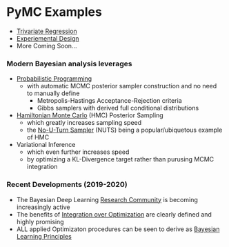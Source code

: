 
# PyMC Examples

- [Trivariate Regression](https://github.com/pointOfive/Home/tree/master/Analysis#bayes-with-pymc3)
- [Experiemental Design](schwartz_farmersdog.pdf)
- More Coming Soon...

### Modern Bayesian analysis leverages
- [Probabilistic Programming](https://docs.pymc.io/)
  - with automatic MCMC posterior sampler construction and no need to manually define
    - Metropolis-Hastings Acceptance-Rejection criteria
    - Gibbs samplers with derived full conditional distributions
- [Hamiltonian Monte Carlo](https://arxiv.org/abs/1701.02434) (HMC) Posterior Sampling
  - which greatly increases sampling speed
  - the [No-U-Turn Sampler](https://arxiv.org/abs/1111.4246) (NUTS) being a popular/ubiquetous example of HMC
- Variational Inference 
  - which even further increases speed
  - by optimizing a KL-Divergence target rather than purusing MCMC integration

### Recent Developments (2019-2020)

- The Bayesian Deep Learning [Research Community](http://bayesiandeeplearning.org/) is becoming increasingly active
- The benefits of [Integration over Optimization](https://arxiv.org/abs/2001.10995) are clearly defined and highly promising
- ALL applied Optimizaton procedures can be seen to derive as [Bayesian Learning Principles](https://arxiv.org/abs/1906.02506)
